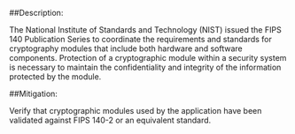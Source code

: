 ##Description:

The National Institute of Standards and Technology (NIST) issued the FIPS 140 Publication
Series to coordinate the requirements and standards for cryptography modules that include
both hardware and software components. Protection of a cryptographic module within a
security system is necessary to maintain the confidentiality and integrity of the
information protected by the module.

##Mitigation:

Verify that cryptographic modules used by the application have been validated against
FIPS 140-2 or an equivalent standard.
